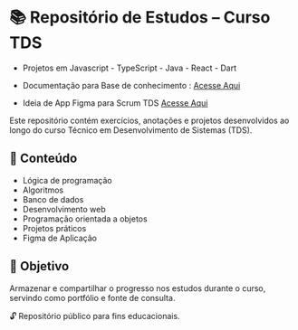 
# 📚 Repositório de Estudos – Curso TDS

- Projetos em Javascript - TypeScript - Java - React - Dart

- Documentação para Base de conhecimento : [Acesse Aqui](https://www.notion.so/BASE-DE-CONHECIMENTO-1f442b2458b480508b66da5afd560743)

- Ideia de App Figma para Scrum TDS [Acesse Aqui](https://github.com/SidneiAJr/TDS_2025/blob/main/UC1/Figman/descricaoapp.md)

Este repositório contém exercícios, anotações e projetos desenvolvidos ao longo do curso Técnico em Desenvolvimento de Sistemas (TDS).

## 🧩 Conteúdo

- Lógica de programação
- Algoritmos
- Banco de dados
- Desenvolvimento web
- Programação orientada a objetos
- Projetos práticos
- Figma de Aplicação

## 📌 Objetivo

Armazenar e compartilhar o progresso nos estudos durante o curso, servindo como portfólio e fonte de consulta.

🔓 Repositório público para fins educacionais.
